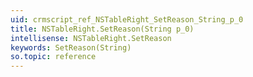 ```yaml
---
uid: crmscript_ref_NSTableRight_SetReason_String_p_0
title: NSTableRight.SetReason(String p_0)
intellisense: NSTableRight.SetReason
keywords: SetReason(String)
so.topic: reference
---
```





